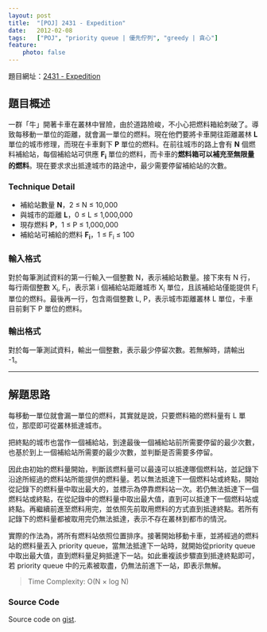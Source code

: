 ```yaml
---
layout: post
title:  "[POJ] 2431 - Expedition"
date:   2012-02-08
tags:   ["POJ", "priority queue | 優先佇列", "greedy | 貪心"]
feature:
    photo: false
---
```


題目網址：[2431 - Expedition](http://poj.org/problem?id=2431)

## 題目概述

一群「牛」開著卡車在叢林中冒險，由於道路險峻，不小心把燃料箱給刺破了。導致每移動一單位的距離，就會漏一單位的燃料。現在他們要將卡車開往距離叢林 **L** 單位的城市修理，而現在卡車剩下 **P** 單位的燃料。在前往城市的路上會有 **N** 個燃料補給站，每個補給站可供應 **F<sub>i</sub>** 單位的燃料，而卡車的**燃料箱可以補充至無限量的燃料**。現在要求求出抵達城市的路途中，最少需要停留補給站的次數。

### Technique Detail

- 補給站數量 **N**，2 ≤ N ≤ 10,000
- 與城市的距離 **L**，0 ≤ L ≤ 1,000,000
- 現存燃料 **P**，1 ≤ P ≤ 1,000,000
- 補給站可補給的燃料 **F<sub>i</sub>**，1 ≤ F<sub>i</sub> ≤ 100

### 輸入格式

對於每筆測試資料的第一行輸入一個整數 N，表示補給站數量。接下來有 N 行，每行兩個整數 X<sub>i</sub>, F<sub>i</sub>，表示第 i 個補給站距離城市 X<sub>i</sub> 單位，且該補給站僅能提供 F<sub>i</sub> 單位的燃料。最後再一行，包含兩個整數 L, P，表示城市距離叢林 L 單位，卡車目前剩下 P 單位的燃料。

### 輸出格式

對於每一筆測試資料，輸出一個整數，表示最少停留次數。若無解時，請輸出 -1。

---

## 解題思路

每移動一單位就會漏一單位的燃料，其實就是說，只要燃料箱的燃料量有 L 單位，那麼即可從叢林抵達城市。

把終點的城市也當作一個補給站，到達最後一個補給站前所需要停留的最少次數，也基於到上一個補給站所需要的最少次數，並判斷是否需要多停留。

因此由初始的燃料量開始，判斷該燃料量可以最遠可以抵達哪個燃料站，並記錄下沿途所經過的燃料站所能提供的燃料量。若以無法抵達下一個燃料站或終點，開始從記錄下的燃料量中取出最大的，並標示為停靠燃料站一次。若仍無法抵達下一個燃料站或終點，在從記錄中的燃料量中取出最大值，直到可以抵達下一個燃料站或終點。再繼續前進至燃料用完，並依照先前取用燃料的方式直到抵達終點。若所有記錄下的燃料量都被取用完仍無法抵達，表示不存在叢林到都市的情況。

實際的作法為，將所有燃料站依照位置排序。接著開始移動卡車，並將經過的燃料站的燃料量丟入 priority queue，當無法抵達下一站時，就開始從priority queue 中取出最大值，直到燃料量足夠抵達下一站。如此重複該步驟直到抵達終點即可，若 priority queue 中的元素被取盡，仍無法前進下一站，即表示無解。

> Time Complexity: O(N × log N)

### Source Code

<script src="https://gist.github.com/KuoE0/1789738.js"></script>

Source code on [gist](https://gist.github.com/1789738).
